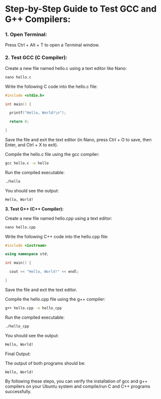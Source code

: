 # **Step-by-Step Guide to Test GCC and G++ Compilers:**

### **1. Open Terminal:**

Press Ctrl + Alt + T to open a Terminal window.

 

### **2. Test GCC (C Compiler):**

Create a new file named hello.c using a text editor like Nano:

```cmd
nano hello.c
```

Write the following C code into the hello.c file:

```c
#include <stdio.h>

int main() {

  printf("Hello, World!\n");

  return 0;

}
```

Save the file and exit the text editor (in Nano, press Ctrl + O to save, then Enter, and Ctrl + X to exit).

Compile the hello.c file using the gcc compiler:

```cmd
gcc hello.c -o hello
```

Run the compiled executable:

```cmd
./hello
```

You should see the output:

```cmd
Hello, World!
```

**3. Test G++ (C++ Compiler):**

Create a new file named hello.cpp using a text editor:

```cmd
nano hello.cpp
```

Write the following C++ code into the hello.cpp file:

```c++
#include <iostream>

using namespace std;

int main() {

  cout << "Hello, World!" << endl;

}
```

Save the file and exit the text editor.

Compile the hello.cpp file using the g++ compiler:

```cmd
g++ hello.cpp -o hello_cpp
```

Run the compiled executable:

```cmd
./hello_cpp
```

You should see the output:

```cmd
Hello, World!
```

Final Output:

The output of both programs should be:

```cmd
Hello, World!
```

By following these steps, you can verify the installation of gcc and g++ compilers on your Ubuntu system and compile/run C and C++ programs successfully.